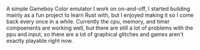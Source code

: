 A simple Gameboy Color emulator I work on on-and-off, I started building mainly as a fun project to learn Rust with, but I enjoyed making it so I come back every once in a while. Currently the cpu, memory, and timer compoenents are working well, but there are still a lot of problems with the ppu and input, so there are a lot of graphical glitches and games aren't exactly playable right now.
